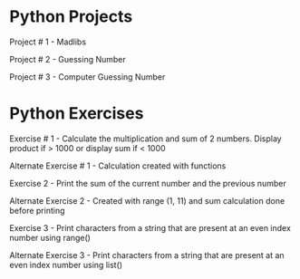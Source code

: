 # Python Projects

Project # 1 - Madlibs

Project # 2 - Guessing Number

Project # 3 - Computer Guessing Number


# Python Exercises

Exercise # 1 - Calculate the multiplication and sum of 2 numbers.
               Display product if > 1000 or display sum if < 1000

Alternate Exercise # 1 - Calculation created with functions

Exercise 2 - Print the sum of the current number and the previous number

Alternate Exercise 2 - Created with range (1, 11) and sum calculation done before printing

Exercise 3 - Print characters from a string that are present at an even index number using range()

Alternate Exercise 3 - Print characters from a string that are present at an even index number using list()